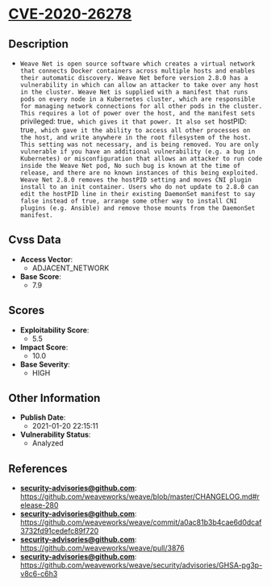 
# [CVE-2020-26278](https://github.com/weaveworks/weave/blob/master/CHANGELOG.md#release-280)

## Description

- `Weave Net is open source software which creates a virtual network that connects Docker containers across multiple hosts and enables their automatic discovery. Weave Net before version 2.8.0 has a vulnerability in which can allow an attacker to take over any host in the cluster. Weave Net is supplied with a manifest that runs pods on every node in a Kubernetes cluster, which are responsible for managing network connections for all other pods in the cluster. This requires a lot of power over the host, and the manifest sets `privileged: true`, which gives it that power. It also set `hostPID: true`, which gave it the ability to access all other processes on the host, and write anywhere in the root filesystem of the host. This setting was not necessary, and is being removed. You are only vulnerable if you have an additional vulnerability (e.g. a bug in Kubernetes) or misconfiguration that allows an attacker to run code inside the Weave Net pod, No such bug is known at the time of release, and there are no known instances of this being exploited. Weave Net 2.8.0 removes the hostPID setting and moves CNI plugin install to an init container. Users who do not update to 2.8.0 can edit the hostPID line in their existing DaemonSet manifest to say false instead of true, arrange some other way to install CNI plugins (e.g. Ansible) and remove those mounts from the DaemonSet manifest.`

## Cvss Data

- **Access Vector**:
  - ADJACENT_NETWORK
- **Base Score**:
  - 7.9

## Scores

- **Exploitability Score**:
  - 5.5
- **Impact Score**:
  - 10.0
- **Base Severity**:
  - HIGH

## Other Information

- **Publish Date**:
  - 2021-01-20 22:15:11
- **Vulnerability Status**:
  - Analyzed

## References

- **security-advisories@github.com**: https://github.com/weaveworks/weave/blob/master/CHANGELOG.md#release-280
- **security-advisories@github.com**: https://github.com/weaveworks/weave/commit/a0ac81b3b4cae6d0dcaf3732fd91cedefc89f720
- **security-advisories@github.com**: https://github.com/weaveworks/weave/pull/3876
- **security-advisories@github.com**: https://github.com/weaveworks/weave/security/advisories/GHSA-pg3p-v8c6-c6h3
